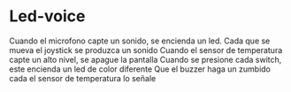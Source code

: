# Led-voice
Cuando el microfono capte un sonido, se encienda un led. Cada que se mueva el joystick se produzca un sonido Cuando el sensor de temperatura capte un alto nivel, se apague la pantalla Cuando se presione cada switch, este encienda un led de color diferente Que el buzzer haga un zumbido cada el sensor de temperatura lo señale
